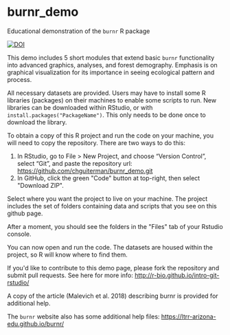 # burnr_demo
Educational demonstration of the `burnr` R package

[![DOI](https://zenodo.org/badge/DOI/10.5281/zenodo.7117418.svg)](https://doi.org/10.5281/zenodo.7117418)


This demo includes 5 short modules that extend basic `burnr` functionality into advanced graphics, analyses, and forest demography. Emphasis is on graphical visualization for its importance in seeing ecological pattern and process.

All necessary datasets are provided. Users may have to install some R libraries (packages) on their machines to enable some scripts to run. New libraries can be downloaded within RStudio, or with `install.packages("PackageName")`. This only needs to be done once to download the library.

To obtain a copy of this R project and run the code on your machine, you will need to copy the repository. There are two ways to do this:

  1. In RStudio, go to File > New Project, and choose “Version Control”, select “Git”, and paste the repository url:
 https://github.com/chguiterman/burnr_demo.git
  2. In GitHub, click the green "Code" button at top-right, then select "Download ZIP". 
 
Select where you want the project to live on your machine. The project includes the set of folders containing data and scripts that you see on this github page. 

After a moment, you should see the folders in the "Files" tab of your Rstudio console.

You can now open and run the code. The datasets are housed within the project, so R will know where to find them.

If you'd like to contribute to this demo page, please fork the repository and submit pull requests. See here for more info: http://r-bio.github.io/intro-git-rstudio/

A copy of the article (Malevich et al. 2018) describing burnr is provided for additional help.

The `burnr` website also has some additional help files: https://ltrr-arizona-edu.github.io/burnr/
